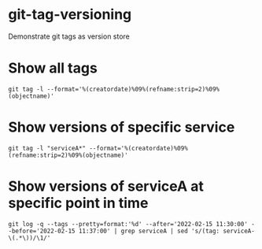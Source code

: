 # git-tag-versioning
Demonstrate git tags as version store

# Show all tags
```
git tag -l --format='%(creatordate)%09%(refname:strip=2)%09%(objectname)'
```

# Show versions of specific service
```
git tag -l "serviceA*" --format='%(creatordate)%09%(refname:strip=2)%09%(objectname)'
```

# Show versions of serviceA at specific point in time
```
git log -q --tags --pretty=format:'%d' --after='2022-02-15 11:30:00' --before='2022-02-15 11:37:00' | grep serviceA | sed 's/(tag: serviceA-\(.*\))/\1/'
```
